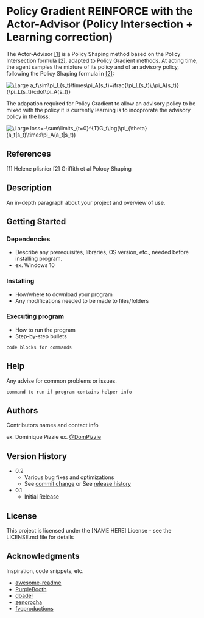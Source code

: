 # Policy Gradient REINFORCE with the Actor-Advisor (Policy Intersection + Learning correction)

The Actor-Advisor [[1]](#1) is a Policy Shaping method based on the Policy Intersection formula [[2]](#2), adapted to Policy Gradient methods. At acting time, the agent samples the mixture of its policy and of an advisory policy, following the Policy Shaping formula in [[2]](#2):

<img src="https://latex.codecogs.com/svg.latex?\Large&space;a_t\sim\pi_L(s_t)\times\pi_A(s_t)=\frac{\pi_L(s_t)\,\pi_A(s_t)}{\pi_L(s_t)\cdot\pi_A(s_t)}" title="\Large a_t\sim\pi_L(s_t)\times\pi_A(s_t)=\frac{\pi_L(s_t)\,\pi_A(s_t)}{\pi_L(s_t)\cdot\pi_A(s_t)}" />

The adapation required for Policy Gradient to allow an advisory policy to be mixed with the policy it is currently learning is to incoprorate the advisory policy in the loss:

<img src="https://latex.codecogs.com/svg.latex?\Large&space;loss=-\sum\limits_{t=0}^{T}G_t\log(\pi_{\theta}(a_t|s_t)\times\pi_A(a_t|s_t))" title="\Large loss=-\sum\limits_{t=0}^{T}G_t\log(\pi_{\theta}(a_t|s_t)\times\pi_A(a_t|s_t))" />

## References
<a id="1">[1]</a>
Helene plisnier
<a id="2">[2]</a>
Griffith et al Polocy Shaping

## Description

An in-depth paragraph about your project and overview of use.

## Getting Started

### Dependencies

* Describe any prerequisites, libraries, OS version, etc., needed before installing program.
* ex. Windows 10

### Installing

* How/where to download your program
* Any modifications needed to be made to files/folders

### Executing program

* How to run the program
* Step-by-step bullets
```
code blocks for commands
```

## Help

Any advise for common problems or issues.
```
command to run if program contains helper info
```

## Authors

Contributors names and contact info

ex. Dominique Pizzie
ex. [@DomPizzie](https://twitter.com/dompizzie)

## Version History

* 0.2
    * Various bug fixes and optimizations
    * See [commit change]() or See [release history]()
* 0.1
    * Initial Release

## License

This project is licensed under the [NAME HERE] License - see the LICENSE.md file for details

## Acknowledgments

Inspiration, code snippets, etc.
* [awesome-readme](https://github.com/matiassingers/awesome-readme)
* [PurpleBooth](https://gist.github.com/PurpleBooth/109311bb0361f32d87a2)
* [dbader](https://github.com/dbader/readme-template)
* [zenorocha](https://gist.github.com/zenorocha/4526327)
* [fvcproductions](https://gist.github.com/fvcproductions/1bfc2d4aecb01a834b46)
